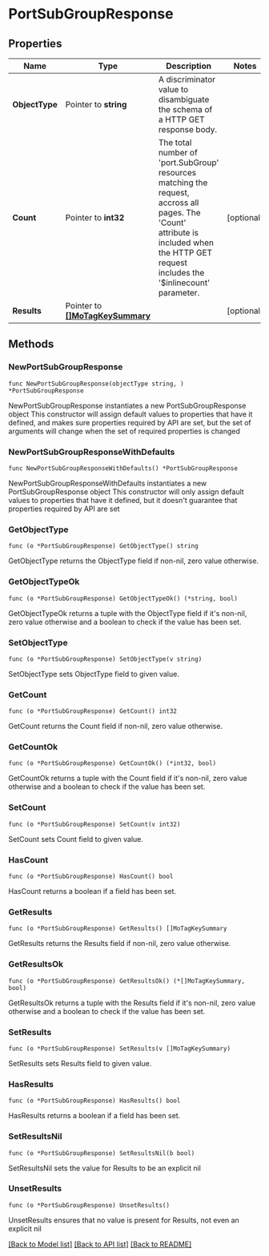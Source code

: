 # PortSubGroupResponse

## Properties

Name | Type | Description | Notes
------------ | ------------- | ------------- | -------------
**ObjectType** | Pointer to **string** | A discriminator value to disambiguate the schema of a HTTP GET response body. | 
**Count** | Pointer to **int32** | The total number of &#39;port.SubGroup&#39; resources matching the request, accross all pages. The &#39;Count&#39; attribute is included when the HTTP GET request includes the &#39;$inlinecount&#39; parameter. | [optional] 
**Results** | Pointer to [**[]MoTagKeySummary**](MoTagKeySummary.md) |  | [optional] 

## Methods

### NewPortSubGroupResponse

`func NewPortSubGroupResponse(objectType string, ) *PortSubGroupResponse`

NewPortSubGroupResponse instantiates a new PortSubGroupResponse object
This constructor will assign default values to properties that have it defined,
and makes sure properties required by API are set, but the set of arguments
will change when the set of required properties is changed

### NewPortSubGroupResponseWithDefaults

`func NewPortSubGroupResponseWithDefaults() *PortSubGroupResponse`

NewPortSubGroupResponseWithDefaults instantiates a new PortSubGroupResponse object
This constructor will only assign default values to properties that have it defined,
but it doesn't guarantee that properties required by API are set

### GetObjectType

`func (o *PortSubGroupResponse) GetObjectType() string`

GetObjectType returns the ObjectType field if non-nil, zero value otherwise.

### GetObjectTypeOk

`func (o *PortSubGroupResponse) GetObjectTypeOk() (*string, bool)`

GetObjectTypeOk returns a tuple with the ObjectType field if it's non-nil, zero value otherwise
and a boolean to check if the value has been set.

### SetObjectType

`func (o *PortSubGroupResponse) SetObjectType(v string)`

SetObjectType sets ObjectType field to given value.


### GetCount

`func (o *PortSubGroupResponse) GetCount() int32`

GetCount returns the Count field if non-nil, zero value otherwise.

### GetCountOk

`func (o *PortSubGroupResponse) GetCountOk() (*int32, bool)`

GetCountOk returns a tuple with the Count field if it's non-nil, zero value otherwise
and a boolean to check if the value has been set.

### SetCount

`func (o *PortSubGroupResponse) SetCount(v int32)`

SetCount sets Count field to given value.

### HasCount

`func (o *PortSubGroupResponse) HasCount() bool`

HasCount returns a boolean if a field has been set.

### GetResults

`func (o *PortSubGroupResponse) GetResults() []MoTagKeySummary`

GetResults returns the Results field if non-nil, zero value otherwise.

### GetResultsOk

`func (o *PortSubGroupResponse) GetResultsOk() (*[]MoTagKeySummary, bool)`

GetResultsOk returns a tuple with the Results field if it's non-nil, zero value otherwise
and a boolean to check if the value has been set.

### SetResults

`func (o *PortSubGroupResponse) SetResults(v []MoTagKeySummary)`

SetResults sets Results field to given value.

### HasResults

`func (o *PortSubGroupResponse) HasResults() bool`

HasResults returns a boolean if a field has been set.

### SetResultsNil

`func (o *PortSubGroupResponse) SetResultsNil(b bool)`

 SetResultsNil sets the value for Results to be an explicit nil

### UnsetResults
`func (o *PortSubGroupResponse) UnsetResults()`

UnsetResults ensures that no value is present for Results, not even an explicit nil

[[Back to Model list]](../README.md#documentation-for-models) [[Back to API list]](../README.md#documentation-for-api-endpoints) [[Back to README]](../README.md)


